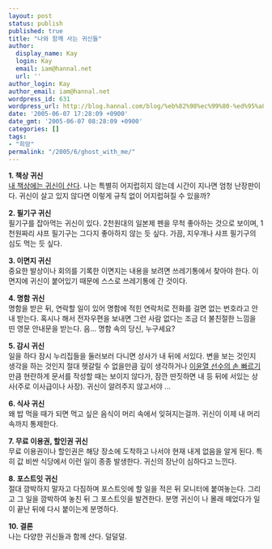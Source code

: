 ```yaml
---
layout: post
status: publish
published: true
title: "나와 함께 사는 귀신들"
author:
  display_name: Kay
  login: Kay
  email: iam@hannal.net
  url: ''
author_login: Kay
author_email: iam@hannal.net
wordpress_id: 631
wordpress_url: http://blog.hannal.com/blog/%eb%82%98%ec%99%80-%ed%95%a8%ea%bb%98-%ec%82%ac%eb%8a%94-%ea%b7%80%ec%8b%a0%eb%93%a4/
date: '2005-06-07 17:28:09 +0900'
date_gmt: '2005-06-07 08:28:09 +0900'
categories: []
tags:
- "희망"
permalink: "/2005/6/ghost_with_me/"
---
```

<p><strong>1. 책상 귀신</strong><br />
<a href="http://blog.hannal.com/489/">내 책상에는 귀신이 산다</a>. 나는 특별히 어지럽히지 않는데 시간이 지나면 엄청 난장판이다. 귀신이 살고 있지 않다면 이렇게 규칙 없이 어지럽혀질 수 있을까?</p>
<p><strong>2. 필기구 귀신</strong><br />
필기구를 잡아먹는 귀신이 있다. 2천원대의 일본제 펜을 무척 좋아하는 것으로 보이며, 1천원짜리 샤프 필기구는 그다지 좋아하지 않는 듯 싶다. 가끔, 지우개나 샤프 필기구의 심도 먹는 듯 싶다.</p>
<p><strong>3. 이면지 귀신</strong><br />
중요한 발상이나 회의를 기록한 이면지는 내용을 보려면 쓰레기통에서 찾아야 한다. 이면지에 귀신이 붙어있기 때문에 스스로 쓰레기통에 간 것이다.</p>
<p><strong>4. 명함 귀신</strong><br />
명함을 받은 뒤, 연락할 일이 있어 명함에 적힌 연락처로 전화를 걸면 없는 번호라고 안내 받는다. 혹시나 해서 전자우편을 보내면 그런 사람 없다는 조금 더 불친절한 느낌을 띤 영문 안내문을 받는다. 음... 명함 속의 당신, 누구세요?</p>
<p><strong>5. 감시 귀신</strong><br />
일을 하다 잠시 누리집들을 둘러보러 다니면 상사가 내 뒤에 서있다. 변을 보는 것인지 생각을 하는 것인지 절대 헷갈릴 수 없을만큼 깊이 생각하거나 <a href="http://www.google.co.kr/search?hl=ko&q=%EC%9D%B4%EC%9C%A4%EC%97%B4+APM&btnG=Google+%EA%B2%80%EC%83%89&lr=">이윤열 선수의 손 빠르기</a>만큼 현란하게 문서를 작성할 때는 보이지 않다가, 잠깐 딴짓하면 내 등 뒤에 서있는 상사(주로 이사급이나 사장). 귀신이 알려주지 않고서야 ...</p>
<p><strong>6. 식사 귀신</strong><br />
왜 밥 먹을 때가 되면 먹고 싶은 음식이 머리 속에서 잊혀지는걸까. 귀신이 이제 내 머리 속까지 통제한다.</p>
<p><strong>7. 무료 이용권, 할인권 귀신</strong><br />
무료 이용권이나 할인권은 해당 장소에 도착하고 나서야 현재 내게 없음을 알게 된다. 특히 값 비싼 식당에서 이런 일이 종종 발생한다. 귀신의 장난이 심하다고 느낀다.</p>
<p><strong>8. 포스트잇 귀신</strong><br />
절대 깜박하지 말자고 다짐하며 포스트잇에 할 일을 적은 뒤 모니터에 붙여놓는다. 그리고 그 일을 깜박하여 놓친 뒤 그 포스트잇을 발견한다. 분명 귀신이 나 몰래 떼었다가 일이 끝난 뒤에 다시 붙이는게 분명하다.</p>
<p><strong>10. 결론</strong><br />
나는 다양한 귀신들과 함께 산다. 덜덜덜.</p>
